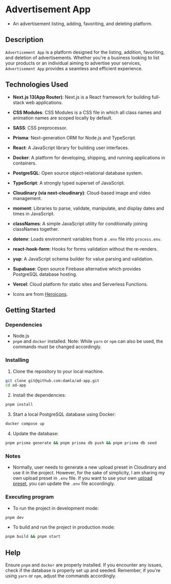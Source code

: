 # Advertisement App

- An advertisement listing, adding, favoriting, and deleting platform.

## Description

`Advertisement App` is a platform designed for the listing, addition, favoriting, and deletion of advertisements. Whether you're a business looking to list your products or an individual aiming to advertise your services, `Advertisement App` provides a seamless and efficient experience.

## Technologies Used

- **Next.js 13(App Router)**: Next.js is a React framework for building full-stack web applications.
- **CSS Modules**: CSS Modules is a CSS file in which all class names and animation names are scoped locally by default.
- **SASS**: CSS preprocessor.
- **Prisma**: Next-generation ORM for Node.js and TypeScript.
- **React**: A JavaScript library for building user interfaces.
- **Docker**: A platform for developing, shipping, and running applications in containers.
- **PostgreSQL**: Open source object-relational database system.
- **TypeScript**: A strongly typed superset of JavaScript.
- **Cloudinary (via next-cloudinary)**: Cloud-based image and video management.
- **moment**: Libraries to parse, validate, manipulate, and display dates and times in JavaScript.
- **classNames**: A simple JavaScript utility for conditionally joining classNames together.
- **dotenv**: Loads environment variables from a `.env` file into `process.env`.
- **react-hook-form**: Hooks for forms validation without the re-renders.
- **yup**: A JavaScript schema builder for value parsing and validation.
- **Supabase**: Open source Firebase alternative which provides PostgreSQL database hosting.
- **Vercel**: Cloud platform for static sites and Serverless Functions.

- Icons are from [Heroicons](https://heroicons.com/).

## Getting Started

### Dependencies

- Node.js
- `pnpm` and `docker` installed. Note: While `yarn` or `npm` can also be used, the commands must be changed accordingly.

### Installing

1. Clone the repository to your local machine.

```bash
git clone git@github.com:damla/ad-app.git
cd ad-app
```

2. Install the dependencies:

```bash
pnpm install
```

3. Start a local PostgreSQL database using Docker:

```bash
docker compose up
```

4. Update the database:

```bash
pnpm prisma generate && pnpm prisma db push && pnpm prisma db seed
```

### Notes

- Normally, user needs to generate a new upload preset in Cloudinary and use it in the project. However, for the sake of simplicity, I am sharing my own upload preset in `.env` file. If you want to use your own [upload preset](https://cloudinary.com/documentation/upload_presets), you can update the `.env` file accordingly.

### Executing program

- To run the project in development mode:

```bash
pnpm dev
```

- To build and run the project in production mode:

```bash
pnpm build && pnpm start
```

## Help

Ensure `pnpm` and `docker` are properly installed. If you encounter any issues, check if the database is properly set up and seeded. Remember, if you're using `yarn` or `npm`, adjust the commands accordingly.
